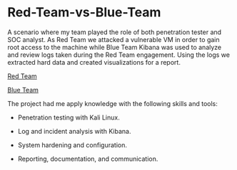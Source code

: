 # Red-Team-vs-Blue-Team

A scenario where my team played the role of both penetration tester and SOC analyst. As Red Team we attacked a vulnerable VM in order to gain root access to the machine while Blue Team Kibana was used to analyze and review logs taken during the Red Team engagement. Using the logs we extracted hard data and created visualizations for a report.

[Red Team](https://github.com/Jphyfer/Red-Team-vs-Blue-Team/blob/main/Activities/Activity%20One%20Red%20Team%20Capture%20the%20Flag.pdf)

[Blue Team](https://github.com/Jphyfer/Red-Team-vs-Blue-Team/blob/main/Activities/Activity%20Two%20Identify%20Offensive%20Traffic.pdf)

The project had me apply knowledge with the following skills and tools:

- Penetration testing with Kali Linux.

- Log and incident analysis with Kibana.

- System hardening and configuration.

- Reporting, documentation, and communication.

